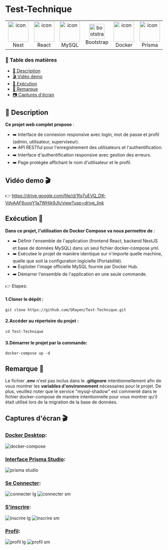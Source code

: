 # Test-Technique
<table align="center">
<tr>
    <td align="center" width="96">
        <img src="https://www.vectorlogo.zone/logos/nestjs/nestjs-icon.svg" alt="icon" width="65" height="65" />
      <br>Nest
    </td>
    <td align="center" width="96">
        <img src="https://techstack-generator.vercel.app/react-icon.svg" alt="icon" width="65" height="65" />
      <br>React
    </td>
<td align="center" width="96">
        <img src="https://techstack-generator.vercel.app/mysql-icon.svg" alt="icon" width="65" height="65" />
      <br>MySQL
    </td>
    <td align="center"  width="96">
        <img src="https://skillicons.dev/icons?i=bootstrap" width="48" height="48" alt="bootstrap" />
      <br>Bootstrap
    </td>
    <td align="center" width="96">
      <a href="#macropower-tech">
        <img src="https://techstack-generator.vercel.app/docker-icon.svg" alt="icon" width="65" height="65" />
      </a>
      <br>Docker
    </td>
     <td align="center" width="96">
      <a href="#macropower-tech">
        <img src="https://cdn.worldvectorlogo.com/logos/prisma-2.svg" alt="icon" width="65" height="65" />
      </a>
      <br>Prisma
    </td>

  </tr>
  </table>

  ### 📑 Table des matières
- [📘 Description](#description)
- [🎬 Vidéo demo](#demo)
- [🧩 Exécution](#excution)
- [🚀 Remarque](#remarque)
- [📷 Captures d'écran](#captures)
  
## 📘 Description <a name="description"></a>
 **Ce projet web complet propose** :

* ➡️ Interface de connexion responsive avec login, mot de passe et profil (admin, utilisateur, superviseur).
* ➡️ API RESTful pour l'enregistrement des utilisateurs et l'authentification.
* ➡️ Interface d'authentification responsive avec gestion des erreurs.
* ➡️ Page protégée affichant le nom d'utilisateur et le profil.

## Vidéo demo 🎬 <a name="demo"></a>
👉 https://drive.google.com/file/d/1fq7uEVQ_DK-VdyAAF6uvqY1a7WHik9Jh/view?usp=drive_link
## Exécution 🧩 <a name="excution"></a>

**Dans ce projet, l'utilisation de Docker Compose va nous permettre de** :
* ➡️ Définir l'ensemble de l'application (frontend React, backend NestJS et base de données MySQL) dans un seul fichier docker-compose.yml.
* ➡️ Exécutee le projet de manière identique sur n'importe quelle machine, quelle que soit la configuration logicielle (Portabilité).
* ➡️ Exploiter l'image officielle MySQL fournie par Docker Hub.
* ➡️ Démarrer l'ensemble de l'application en une seule commande.
  
 👉 Etapes:
  #### 1.Cloner le dépôt :
  ```
git clone https://github.com/SRayen/Test-Technique.git
```

  #### 2.Accéder au répertoire du projet :
  ```
cd Test-Technique
```
  #### 3.Démarrer le projet par la commande:
  ```
docker-compose up -d
```
##  Remarque  🔴 <a name="remarque"></a>
Le fichier **.env** n'est pas inclus dans le **.gitignore** intentionnellement afin de vous montrer les **variables d'environnement** nécessaires pour le projet. De plus, veuillez noter que le service "mysql-shadow" est commenté dans le fichier docker-compose de manière intentionnelle pour vous montrer qu'il était utilisé lors de la migration de la base de données.

##  Captures d'écran 🎬 <a name="captures"></a>
### <ins>Docker Desktop</ins>:
![docker-compose](https://github.com/SRayen/Test-Technique/assets/13922445/57f3f658-cac9-4a3e-9f2f-2cd0ddb2db0b)

### <ins>Interface Prisma Studio</ins>:
  ![prisma studio](https://github.com/SRayen/Test-Technique/assets/13922445/6b2aad9c-f76b-4f4d-9119-549458f859aa)

  ### <ins>Se Connecter</ins>:
  ![connecter lg](https://github.com/SRayen/Test-Technique/assets/13922445/140389eb-8e1a-49bd-bd7d-1338091eacde)
![connecter sm](https://github.com/SRayen/Test-Technique/assets/13922445/8e831481-79ec-4705-aa4d-b69c8c78be64)

  ### <ins>S'inscrire</ins>:
  ![inscrire lg](https://github.com/SRayen/Test-Technique/assets/13922445/feec67bf-bb6b-4b98-be22-0712e5a2b8df)
![inscrire sm](https://github.com/SRayen/Test-Technique/assets/13922445/5dc065d3-df8a-40c9-a92b-9b300c4ac609)

  ### <ins>Profil</ins>:
  ![profil lg](https://github.com/SRayen/Test-Technique/assets/13922445/b3a3fc8e-af58-4a20-bcdd-8782b014db62)
![profil sm](https://github.com/SRayen/Test-Technique/assets/13922445/2e33e408-5d0c-438b-954b-0625d8fe3969)






  

